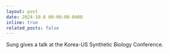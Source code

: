 ```yaml
---
layout: post
date: 2024-10-8 00:00:00-0400
inline: true
related_posts: false
---
```


Sung gives a talk at the Korea-US Synthetic Biology Conference.
